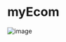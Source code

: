 # myEcom
![image](https://user-images.githubusercontent.com/54420112/229620660-08892451-637f-4a71-a0a3-876794def81f.png)
